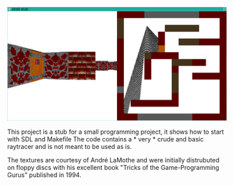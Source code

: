![](https://raw.githubusercontent.com/ssloy/stroll/master/screenshot.png)

This project is a stub for a small programming project, it shows how to start with SDL and Makefile
The code contains a * very * crude and basic raytracer and is not meant to be used as is.

The textures are courtesy of André LaMothe and were initially distrubuted on
floppy discs with his excellent book "Tricks of the Game-Programming Gurus" published in 1994.

